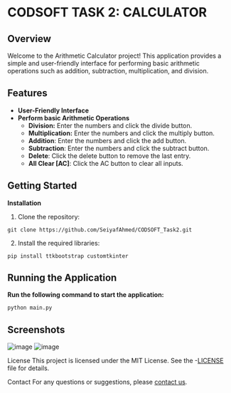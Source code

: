 # CODSOFT TASK 2: CALCULATOR
## Overview
Welcome to the Arithmetic Calculator project! This application provides a simple and user-friendly interface for performing basic arithmetic operations such as addition, subtraction, multiplication, and division.

## Features
* **User-Friendly Interface**
* **Perform basic Arithmetic Operations**
  * **Division:** Enter the numbers and click the divide button.
  * **Multiplication:** Enter the numbers and click the multiply button.
  * **Addition**: Enter the numbers and click the add button.
  * **Subtraction**: Enter the numbers and click the subtract button.
  * **Delete**: Click the delete button to remove the last entry.
  * **All Clear [AC]**: Click the AC button to clear all inputs.
    
## Getting Started

**Installation**

1. Clone the repository:
```
git clone https://github.com/SeiyafAhmed/CODSOFT_Task2.git
```

2. Install the required libraries:
```
pip install ttkbootstrap customtkinter
```

## Running the Application
**Run the following command to start the application:**
```
python main.py
```


## Screenshots
![image](https://github.com/user-attachments/assets/57d54535-b65b-45b5-a120-f0398d3ebb98)
![image](https://github.com/user-attachments/assets/3249ce2d-2fb6-4f23-9d97-473a30e79c94)


License
This project is licensed under the MIT License. See the -[LICENSE](https://github.com/SeiyafAhmed/CODSOFT_Task2/blob/main/LICENSE) file for details. 

Contact
For any questions or suggestions, please [contact us](mailto:seiyafahmed.ofc@gmail.com).
